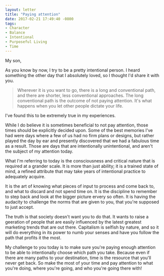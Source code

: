 ```yaml
---
layout: letter
title: "Paying attention"
date: 2017-02-21 17:49:40 -0800
tags:
- Character
- Balance
- Intentional
- Purposeful Living
- Time
---
```

My son,

As you know by now, I try to be a pretty intentional person. I heard something the other day that I absolutely loved, so I thought I'd share it with you.

> Wherever it is you want to go, there is a long and conventional path, and there are shorter, less conventional approaches. The long conventional path is the outcome of not paying attention. It's what happens when you let other people dictate your life.

I've found this to be extremely true in my experiences. 

While I do believe it is sometimes beneficial to not pay attention, those times should be explicitly decided upon. Some of the best memories I've had were days where a few of us had no firm plans or designs, but rather played the day by ear and presently discovered that we had a fabulous time as a result. Those are days that are intentionally unintentional, and aren't the subject of my attention today.

What I'm referring to today is the consciousness and critical nature that is required at a grander scale. It is more than just ability; it is a trained state of mind, a refined attribute that may take years of intentional practice to adequately acquire. 

It is the art of knowing what pieces of input to process and come back to, and what to discard and not spend time on. It is the discipline to remember to step back and look at the bigger picture ervery so often. It is having the audacity to challenge the norms that are given to you, that you're supposed to just accept.

The truth is that society doesn't want you to do that. It wants to raise a geeration of people that are easily influenced by the latest greatest marketing trends that are out there. Capitalism is selfish by nature, and so it will do everything in its power to numb your senses and have you follow the path that profits it the most.

My challenge to you today is to make sure you're paying enough attention to be able to intentionally choose which path you take. Because even if there are many paths to your destination, time is the resource that you'll never get back. So make the most of your time and pay attention to what you're doing, where you're going, and who you're going there with!

